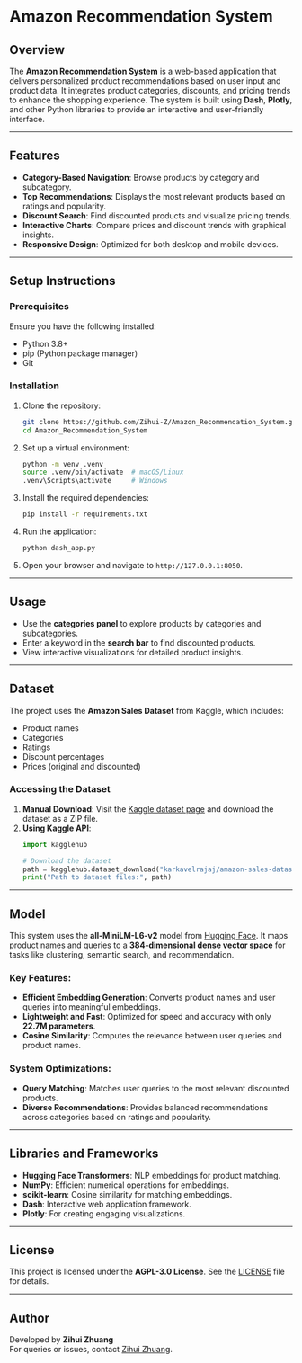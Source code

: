 # Amazon Recommendation System

## Overview
The **Amazon Recommendation System** is a web-based application that delivers personalized product recommendations based on user input and product data. It integrates product categories, discounts, and pricing trends to enhance the shopping experience. The system is built using **Dash**, **Plotly**, and other Python libraries to provide an interactive and user-friendly interface.

---

## Features
- **Category-Based Navigation**: Browse products by category and subcategory.
- **Top Recommendations**: Displays the most relevant products based on ratings and popularity.
- **Discount Search**: Find discounted products and visualize pricing trends.
- **Interactive Charts**: Compare prices and discount trends with graphical insights.
- **Responsive Design**: Optimized for both desktop and mobile devices.

---

## Setup Instructions

### Prerequisites
Ensure you have the following installed:
- Python 3.8+
- pip (Python package manager)
- Git

### Installation
1. Clone the repository:
    ```bash
    git clone https://github.com/Zihui-Z/Amazon_Recommendation_System.git
    cd Amazon_Recommendation_System
    ```

2. Set up a virtual environment:
    ```bash
    python -m venv .venv
    source .venv/bin/activate  # macOS/Linux
    .venv\Scripts\activate     # Windows
    ```

3. Install the required dependencies:
    ```bash
    pip install -r requirements.txt
    ```

4. Run the application:
    ```bash
    python dash_app.py
    ```

5. Open your browser and navigate to `http://127.0.0.1:8050`.

---

## Usage
- Use the **categories panel** to explore products by categories and subcategories.
- Enter a keyword in the **search bar** to find discounted products.
- View interactive visualizations for detailed product insights.

---

## Dataset
The project uses the **Amazon Sales Dataset** from Kaggle, which includes:
- Product names
- Categories
- Ratings
- Discount percentages
- Prices (original and discounted)

### Accessing the Dataset
1. **Manual Download**: Visit the [Kaggle dataset page](https://www.kaggle.com/datasets/karkavelrajaj/amazon-sales-dataset/data) and download the dataset as a ZIP file.
2. **Using Kaggle API**:
    ```python
    import kagglehub

    # Download the dataset
    path = kagglehub.dataset_download("karkavelrajaj/amazon-sales-dataset")
    print("Path to dataset files:", path)
    ```

---

## Model
This system uses the **all-MiniLM-L6-v2** model from [Hugging Face](https://huggingface.co/sentence-transformers/all-MiniLM-L6-v2). It maps product names and queries to a **384-dimensional dense vector space** for tasks like clustering, semantic search, and recommendation.

### Key Features:
- **Efficient Embedding Generation**: Converts product names and user queries into meaningful embeddings.
- **Lightweight and Fast**: Optimized for speed and accuracy with only **22.7M parameters**.
- **Cosine Similarity**: Computes the relevance between user queries and product names.

### System Optimizations:
- **Query Matching**: Matches user queries to the most relevant discounted products.
- **Diverse Recommendations**: Provides balanced recommendations across categories based on ratings and popularity.

---

## Libraries and Frameworks
- **Hugging Face Transformers**: NLP embeddings for product matching.
- **NumPy**: Efficient numerical operations for embeddings.
- **scikit-learn**: Cosine similarity for matching embeddings.
- **Dash**: Interactive web application framework.
- **Plotly**: For creating engaging visualizations.

---

## License
This project is licensed under the **AGPL-3.0 License**. See the [LICENSE](./LICENSE) file for details.

---

## Author
Developed by **Zihui Zhuang**  
For queries or issues, contact [Zihui Zhuang](mailto:zz3256@columbia.edu).


